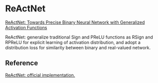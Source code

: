 # ReActNet
[ReActNet: Towards Precise Binary Neural Network with Generalized Activation Functions](https://arxiv.org/pdf/2003.03488)

ReActNet: generalize traditional Sign and PReLU functions as RSign and RPReLU for explicit learning of activation distribution, and adopt a distribution loss for similarity between binary and real-valued network.





## Reference
[ReActNet: official implementation.](https://github.com/liuzechun/ReActNet/tree/master)
